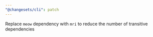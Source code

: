 ```yaml
---
"@changesets/cli": patch
---
```


Replace `meow` dependency with `mri` to reduce the number of transitive dependencies
